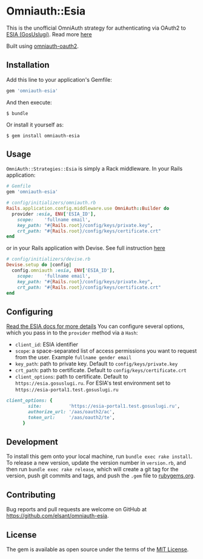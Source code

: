 # Omniauth::Esia

This is the unofficial OmniAuth strategy for authenticating via OAuth2 to [ESIA (GosUslugi)](https://esia.gosuslugi.ru). Read more [here](http://minsvyaz.ru/ru/activity/directions/13/)

Built using [omniauth-oauth2](https://github.com/intridea/omniauth-oauth2).


## Installation

Add this line to your application's Gemfile:

```ruby
gem 'omniauth-esia'
```

And then execute:

    $ bundle

Or install it yourself as:

    $ gem install omniauth-esia

## Usage

`OmniAuth::Strategies::Esia` is simply a Rack middleware.
In your Rails application:

```ruby
# Gemfile
gem 'omniauth-esia'
```

```ruby
# config/initializers/omniauth.rb
Rails.application.config.middleware.use OmniAuth::Builder do
  provider :esia, ENV['ESIA_ID'], 
    scope:    'fullname email',
    key_path: "#{Rails.root}/config/keys/private.key",
    crt_path: "#{Rails.root}/config/keys/certificate.crt"
end
```

or in your Rails application with Devise. See full instruction [here](https://github.com/plataformatec/devise/wiki/OmniAuth:-Overview)

```ruby
# config/initializers/devise.rb
Devise.setup do |config|
  config.omniauth :esia, ENV['ESIA_ID'], 
    scope:    'fullname email',
    key_path: "#{Rails.root}/config/keys/private.key",
    crt_path: "#{Rails.root}/config/keys/certificate.crt"
end
```

## Configuring

[Read the ESIA docs for more details](http://minsvyaz.ru/ru/documents/4243/)
You can configure several options, which you pass in to the `provider` method via a `Hash`:

* `client_id`: ESIA identifier
* `scope`: a space-separated list of access permissions you want to request from the user. Example `fullname gender email`
* `key_path`: path to private key. Default to `config/keys/private.key`
* `crt_path`: path to certificate. Default to `config/keys/certificate.crt`
* `client_options`: path to certificate. Default to `https://esia.gosuslugi.ru`. For ESIA's test environment set to `https://esia-portal1.test.gosuslugi.ru`
```ruby
client_options: {
        site:          'https://esia-portal1.test.gosuslugi.ru',
        authorize_url: '/aas/oauth2/ac',
        token_url:     '/aas/oauth2/te',
      }
```

## Development

To install this gem onto your local machine, run `bundle exec rake install`. To release a new version, update the version number in `version.rb`, and then run `bundle exec rake release`, which will create a git tag for the version, push git commits and tags, and push the `.gem` file to [rubygems.org](https://rubygems.org).

## Contributing

Bug reports and pull requests are welcome on GitHub at https://github.com/elsant/omniauth-esia.

## License

The gem is available as open source under the terms of the [MIT License](https://opensource.org/licenses/MIT).
